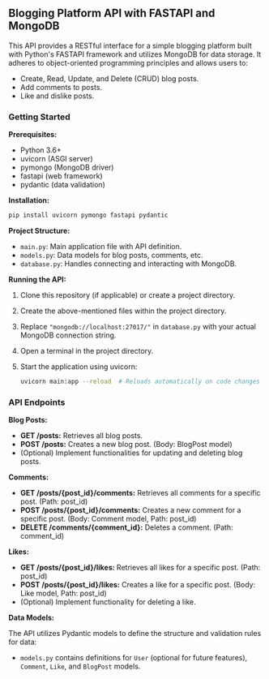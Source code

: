 ## Blogging Platform API with FASTAPI and MongoDB

This API provides a RESTful interface for a simple blogging platform built with Python's FASTAPI framework and utilizes MongoDB for data storage. It adheres to object-oriented programming principles and allows users to:

* Create, Read, Update, and Delete (CRUD) blog posts.
* Add comments to posts.
* Like and dislike posts.

### Getting Started

**Prerequisites:**

* Python 3.6+
* uvicorn (ASGI server)
* pymongo (MongoDB driver)
* fastapi (web framework)
* pydantic (data validation)

**Installation:**

```bash
pip install uvicorn pymongo fastapi pydantic
```

**Project Structure:**

* `main.py`: Main application file with API definition.
* `models.py`: Data models for blog posts, comments, etc.
* `database.py`: Handles connecting and interacting with MongoDB.

**Running the API:**

1. Clone this repository (if applicable) or create a project directory.
2. Create the above-mentioned files within the project directory.
3. Replace `"mongodb://localhost:27017/"` in `database.py` with your actual MongoDB connection string.
4. Open a terminal in the project directory.
5. Start the application using uvicorn:

   ```bash
   uvicorn main:app --reload  # Reloads automatically on code changes
   ```

### API Endpoints

**Blog Posts:**

* **GET /posts:** Retrieves all blog posts.
* **POST /posts:** Creates a new blog post. (Body: BlogPost model)
* (Optional) Implement functionalities for updating and deleting blog posts.

**Comments:**

* **GET /posts/{post_id}/comments:** Retrieves all comments for a specific post. (Path: post_id)
* **POST /posts/{post_id}/comments:** Creates a new comment for a specific post. (Body: Comment model, Path: post_id)
* **DELETE /comments/{comment_id}:** Deletes a comment. (Path: comment_id)

**Likes:**

* **GET /posts/{post_id}/likes:** Retrieves all likes for a specific post. (Path: post_id)
* **POST /posts/{post_id}/likes:** Creates a like for a specific post. (Body: Like model, Path: post_id)
* (Optional) Implement functionality for deleting a like.

**Data Models:**

The API utilizes Pydantic models to define the structure and validation rules for data:

* `models.py` contains definitions for `User` (optional for future features), `Comment`, `Like`, and `BlogPost` models.

